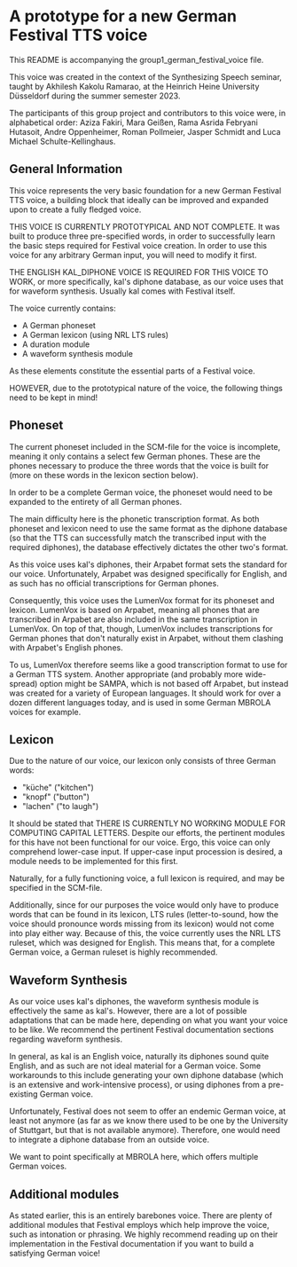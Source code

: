 # A prototype for a new German Festival TTS voice

This README is accompanying the group1_german_festival_voice file.

This voice was created in the context of the Synthesizing Speech seminar, taught by Akhilesh Kakolu Ramarao, at the Heinrich Heine University Düsseldorf during the summer semester 2023.

The participants of this group project and contributors to this voice were, in alphabetical order: Aziza Fakiri, Mara Geißen, Rama Asrida Febryani Hutasoit, Andre Oppenheimer, Roman Pollmeier, Jasper Schmidt and Luca Michael Schulte-Kellinghaus.

## General Information

This voice represents the very basic foundation for a new German Festival TTS voice, a building block that ideally can be improved and expanded upon to create a fully fledged voice.

THIS VOICE IS CURRENTLY PROTOTYPICAL AND NOT COMPLETE. It was built to produce three pre-specified words, in order to successfully learn the basic steps required for Festival voice creation. In order to use this voice for any arbitrary German input, you will need to modify it first.

THE ENGLISH KAL_DIPHONE VOICE IS REQUIRED FOR THIS VOICE TO WORK, or more specifically, kal's diphone database, as our voice uses that for waveform synthesis. Usually kal comes with Festival itself.

The voice currently contains:

- A German phoneset
- A German lexicon (using NRL LTS rules)
- A duration module
- A waveform synthesis module

As these elements constitute the essential parts of a Festival voice.

HOWEVER, due to the prototypical nature of the voice, the following things need to be kept in mind!

## Phoneset

The current phoneset included in the SCM-file for the voice is incomplete, meaning it only contains a select few German phones. These are the phones necessary to produce the three words that the voice is built for (more on these words in the lexicon section below).

In order to be a complete German voice, the phoneset would need to be expanded to the entirety of all German phones.

The main difficulty here is the phonetic transcription format. As both phoneset and lexicon need to use the same format as the diphone database (so that the TTS can successfully match the transcribed input with the required diphones), the database effectively dictates the other two's format.

As this voice uses kal's diphones, their Arpabet format sets the standard for our voice. Unfortunately, Arpabet was designed specifically for English, and as such has no official transcriptions for German phones.

Consequently, this voice uses the LumenVox format for its phoneset and lexicon. LumenVox is based on Arpabet, meaning all phones that are transcribed in Arpabet are also included in the same transcription in LumenVox. On top of that, though, LumenVox includes transcriptions for German phones that don't naturally exist in Arpabet, without them clashing with Arpabet's English phones.

To us, LumenVox therefore seems like a good transcription format to use for a German TTS system. Another appropriate (and probably more wide-spread) option might be SAMPA, which is not based off Arpabet, but instead was created for a variety of European languages. It should work for over a dozen different languages today, and is  used in some German MBROLA voices for example.

## Lexicon

Due to the nature of our voice, our lexicon only consists of three German words:

- "küche" ("kitchen")
- "knopf" ("button")
- "lachen" ("to laugh")

It should be stated that THERE IS CURRENTLY NO WORKING MODULE FOR COMPUTING CAPITAL LETTERS. Despite our efforts, the pertinent modules for this have not been functional for our voice. Ergo, this voice can only comprehend lower-case input. If upper-case input procession is desired, a module needs to be implemented for this first.

Naturally, for a fully functioning voice, a full lexicon is required, and may be specified in the SCM-file.

Additionally, since for our purposes the voice would only have to produce words that can be found in its lexicon, LTS rules (letter-to-sound, how the voice should pronounce words missing from its lexicon) would not come into play either way. Because of this, the voice currently uses the NRL LTS ruleset, which was designed for English. This means that, for a complete German voice, a German ruleset is highly recommended.

## Waveform Synthesis

As our voice uses kal's diphones, the waveform synthesis module is effectively the same as kal's. However, there are a lot of possible adaptations that can be made here, depending on what you want your voice to be like. We recommend the pertinent Festival documentation sections regarding waveform synthesis.

In general, as kal is an English voice, naturally its diphones sound quite English, and as such are not ideal material for a German voice. Some workarounds to this include generating your own diphone database (which is an extensive and work-intensive process), or using diphones from a pre-existing German voice.

Unfortunately, Festival does not seem to offer an endemic German voice, at least not anymore (as far as we know there used to be one by the University of Stuttgart, but that is not available anymore). Therefore, one would need to integrate a diphone database from an outside voice.

We want to point specifically at MBROLA here, which offers multiple German voices. 

## Additional modules

As stated earlier, this is an entirely barebones voice. There are plenty of additional modules that Festival employs which help improve the voice, such as intonation or phrasing. We highly recommend reading up on their implementation in the Festival documentation if you want to build a satisfying German voice!
